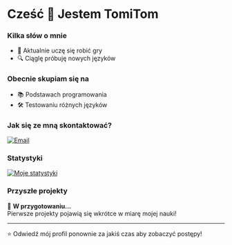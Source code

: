 # Cześć 👋 Jestem TomiTom


### Kilka słów o mnie
- 🌱 Aktualnie uczę się robić gry
- 🔍 Ciąglę próbuję nowych języków

### Obecnie skupiam się na
- 📚 Podstawach programowania
- 🛠️ Testowaniu różnych języków

### Jak się ze mną skontaktować?
[![Email](https://img.shields.io/badge/Gmail-D14836?style=for-the-badge&logo=gmail&logoColor=white)](mailto:tomitom.kontakt@gmail.com)

### Statystyki
[![Moje statystyki](https://github-readme-stats.vercel.app/api?username=devtomit&show_icons=true&theme=dark)](https://github.com/devtomit)



### Przyszłe projekty
🔄 **W przygotowaniu...**  
Pierwsze projekty pojawią się wkrótce w miarę mojej nauki!

---

⭐ Odwiedź mój profil ponownie za jakiś czas aby zobaczyć postępy!

